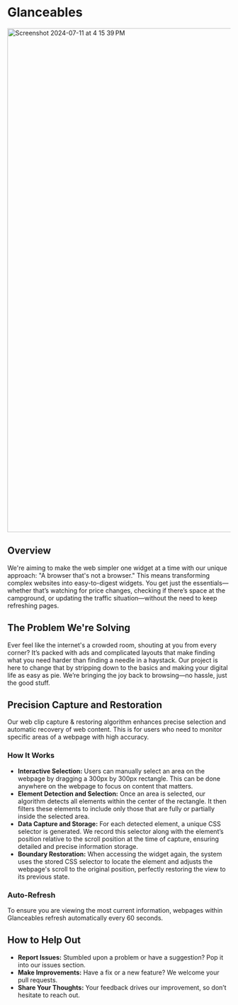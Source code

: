 # Glanceables
<img width="1136" alt="Screenshot 2024-07-11 at 4 15 39 PM" src="https://github.com/user-attachments/assets/cd8d73ce-aeb3-4d7f-8b66-ec9dd5278bb9">


## Overview
We're aiming to make the web simpler one widget at a time with our unique approach: "A browser that's not a browser." This means transforming complex websites into easy-to-digest widgets. You get just the essentials—whether that’s watching for price changes, checking if there’s space at the campground, or updating the traffic situation—without the need to keep refreshing pages.

## The Problem We're Solving
Ever feel like the internet's a crowded room, shouting at you from every corner? It’s packed with ads and complicated layouts that make finding what you need harder than finding a needle in a haystack. Our project is here to change that by stripping down to the basics and making your digital life as easy as pie. We’re bringing the joy back to browsing—no hassle, just the good stuff.

## Precision Capture and Restoration
Our web clip capture & restoring algorithm enhances precise selection and automatic recovery of web content. This is for users who need to monitor specific areas of a webpage with high accuracy.

### How It Works
- **Interactive Selection:** Users can manually select an area on the webpage by dragging a 300px by 300px rectangle. This can be done anywhere on the webpage to focus on content that matters.
- **Element Detection and Selection:** Once an area is selected, our algorithm detects all elements within the center of the rectangle. It then filters these elements to include only those that are fully or partially inside the selected area.
- **Data Capture and Storage:** For each detected element, a unique CSS selector is generated. We record this selector along with the element’s position relative to the scroll position at the time of capture, ensuring detailed and precise information storage.
- **Boundary Restoration:** When accessing the widget again, the system uses the stored CSS selector to locate the element and adjusts the webpage's scroll to the original position, perfectly restoring the view to its previous state.

### Auto-Refresh
To ensure you are viewing the most current information, webpages within Glanceables refresh automatically every 60 seconds.

## How to Help Out
- **Report Issues:** Stumbled upon a problem or have a suggestion? Pop it into our issues section.
- **Make Improvements:** Have a fix or a new feature? We welcome your pull requests.
- **Share Your Thoughts:** Your feedback drives our improvement, so don’t hesitate to reach out.
